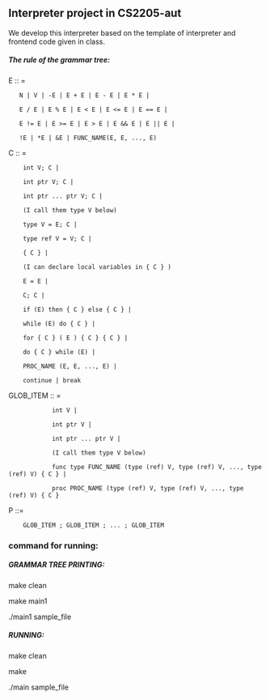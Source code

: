 ## Interpreter project in CS2205-aut

We develop this interpreter based on the template of interpreter and frontend code given in class.

##### The rule of the grammar tree: 

E :: = 

       N | V | -E | E + E | E - E | E * E | 

       E / E | E % E | E < E | E <= E | E == E |

       E != E | E >= E | E > E | E && E | E || E | 

       !E | *E | &E | FUNC_NAME(E, E, ..., E) 


C ::  = 
        
        int V; C |

        int ptr V; C |

        int ptr ... ptr V; C |

        (I call them type V below)
        
        type V = E; C |

        type ref V = V; C |
        
        { C } |

        (I can declare local variables in { C } )

        E = E |

        C; C |

        if (E) then { C } else { C } |

        while (E) do { C } |

        for { C } ( E ) { C } { C } |

        do { C } while (E) |

        PROC_NAME (E, E, ..., E) |

        continue | break 


GLOB_ITEM :: =  
        
                int V |

                int ptr V |

                int ptr ... ptr V |

                (I call them type V below)

                func type FUNC_NAME (type (ref) V, type (ref) V, ..., type (ref) V) { C } |

                proc PROC_NAME (type (ref) V, type (ref) V, ..., type (ref) V) { C }


P ::= 

        GLOB_ITEM ; GLOB_ITEM ; ... ; GLOB_ITEM

### command for running:

##### GRAMMAR TREE PRINTING:

make clean

make main1

./main1 sample_file

##### RUNNING:

make clean

make

./main sample_file